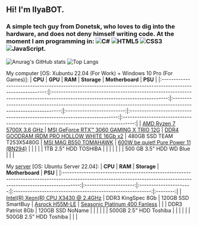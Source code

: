 ## Hi! I'm IlyaBOT.
### A simple tech guy from Donetsk, who loves to dig into the hardware, and does not deny himself writing code. At the moment I am programming in: ![C#](https://img.shields.io/badge/c%23-%23239120.svg?style=for-the-badge&logo=c-sharp&logoColor=white) ![HTML5](https://img.shields.io/badge/html5-%23E34F26.svg?style=for-the-badge&logo=html5&logoColor=white) ![CSS3](https://img.shields.io/badge/css3-%231572B6.svg?style=for-the-badge&logo=css3&logoColor=white) ![JavaScript](https://img.shields.io/badge/javascript-%23323330.svg?style=for-the-badge&logo=javascript&logoColor=%23F7DF1E).

![Anurag's GitHub stats](https://github-readme-stats.vercel.app/api?username=ilyabot&show_icons=true&theme=radical)
![Top Langs](https://github-readme-stats.vercel.app/api/top-langs/?username=ilyabot&langs_count=6&layout=compact&theme=radical)

My computer [OS: Xubuntu 22.04 (For Work) + Windows 10 Pro (For Games)]:
|                                                   **CPU**                                                   |                                                             **GPU**                                                             |                                                    **RAM**                                                    |        **Storage**        |                              **Motherboard**                              |                                       **PSU**                                       |
|:-----------------------------------------------------------------------------------------------------------:|:-------------------------------------------------------------------------------------------------------------------------------:|:-------------------------------------------------------------------------------------------------------------:|:-------------------------:|:-------------------------------------------------------------------------:|:-----------------------------------------------------------------------------------:|
| [AMD Ryzen 7 5700X 3.6 GHz ](https://www.amd.com/en/products/cpu/amd-ryzen-7-5700x) | [MSI GeForce RTX™ 3060 GAMING X TRIO 12G](https://www.msi.com/Graphics-Card/GeForce-RTX-3060-GAMING-X-TRIO-12G#FinAirflow-href) | [DDR4 GOODRAM IRDM PRO HOLLOW WHITE 16Gb x2](https://www.goodram.com/ru/products/irdm-pro-ddr4-hollow-white/) | 480GB SSD TEAM T253X5480G | [MSI MAG B550 TOMAHAWK](https://ru.msi.com/Motherboard/MAG-B550-TOMAHAWK) | [600W be quiet! Pure Power 11 (BN294)](https://www.bequiet.com/en/powersupply/1543) |
|                                                                                                             |                                                                                                                                 |                                                                                                               |    1TB 2.5" HDD TOSHIBA   |                                                                           |                                                                                     |
|                                                                                                             |                                                                                                                                 |                                                                                                               |  500 GB 3.5" HDD WD Blue  |                                                                           |                                                                                     |

My [server](https://ibifs.ddns.net/) [OS: Ubuntu Server 22.04]:
|                                                                               **CPU**                                                                               |        **RAM**        |       **Storage**      |                       **Motherboard**                      |  **PSU** |
|:-------------------------------------------------------------------------------------------------------------------------------------------------------------------:|:---------------------:|:----------------------:|:----------------------------------------------------------:|:--------:|
| [Intel(R) Xeon(R) CPU X3430 @ 2.4GHz](https://www.intel.com/content/www/us/en/products/sku/42929/intel-xeon-processor-x3430-8m-cache-2-40-ghz.html) | DDR3 KingSpec 8Gb |    120GB SSD SmartBuy    | [Asrock H55M-LE](https://www.asrock.com/mb/Intel/H55M-LE/) | [Seasonic Platinum 400 Fanless](https://seasonic.ru/product/platinum-400/) |
|                                                                                                                                                                     | DDR3 Patriot 8Gb | 120GB SSD NoName |                                                            |          |
|                                                                                                                                                                     |                       | 500GB 2.5" HDD Toshiba |                                                            |          |
|                                                                                                                                                                     |                       | 500GB 2.5" HDD Toshiba |                                                            |          |

